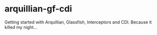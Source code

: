 arquillian-gf-cdi
=================

Getting started with Arquillian, Glassfish, Interceptors and CDI. Because it killed my night...
